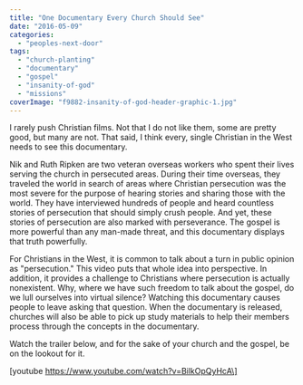 ```yaml
---
title: "One Documentary Every Church Should See"
date: "2016-05-09"
categories: 
  - "peoples-next-door"
tags: 
  - "church-planting"
  - "documentary"
  - "gospel"
  - "insanity-of-god"
  - "missions"
coverImage: "f9882-insanity-of-god-header-graphic-1.jpg"
---
```


I rarely push Christian films. Not that I do not like them, some are pretty good, but many are not. That said, I think every, single Christian in the West needs to see this documentary.

Nik and Ruth Ripken are two veteran overseas workers who spent their lives serving the church in persecuted areas. During their time overseas, they traveled the world in search of areas where Christian persecution was the most severe for the purpose of hearing stories and sharing those with the world. They have interviewed hundreds of people and heard countless stories of persecution that should simply crush people. And yet, these stories of persecution are also marked with perseverance. The gospel is more powerful than any man-made threat, and this documentary displays that truth powerfully.

For Christians in the West, it is common to talk about a turn in public opinion as "persecution." This video puts that whole idea into perspective. In addition, it provides a challenge to Christians where persecution is actually nonexistent. Why, where we have such freedom to talk about the gospel, do we lull ourselves into virtual silence? Watching this documentary causes people to leave asking that question. When the documentary is released, churches will also be able to pick up study materials to help their members process through the concepts in the documentary.

Watch the trailer below, and for the sake of your church and the gospel, be on the lookout for it.

\[youtube https://www.youtube.com/watch?v=BilkOpQyHcA\]
